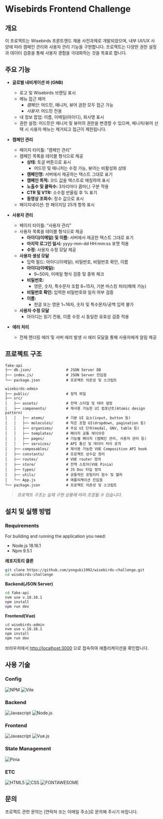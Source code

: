 # Wisebirds Frontend Challenge

## 개요
이 프로젝트는 Wisebirds 프론트엔드 채용 사전과제로 개발되었으며, 내부 UI/UX 사양에 따라 캠페인 관리와 사용자 관리 기능을 구현합니다. 프로젝트는 다양한 권한 설정과 데이터 검증을 통해 사용자 경험을 극대화하는 것을 목표로 합니다.

## 주요 기능
- **글로벌 내비게이션 바 (GNB)**
  - 로고 및 Wisebirds 브랜딩 표시
  - 메뉴 접근 제어  
    - *캠페인*: 어드민, 매니저, 뷰어 권한 모두 접근 가능  
    - *사용자*: 어드민 전용
  - 내 정보 팝업: 이름, 이메일(아이디), 회사명 표시
  - 권한 설정: 어드민은 매니저 및 뷰어의 권한을 변경할 수 있으며, 매니저/뷰어 선택 시 사용자 메뉴는 제거되고 접근이 제한됩니다.

- **캠페인 관리**
  - 페이지 타이틀: “캠페인 관리”
  - 캠페인 목록을 테이블 형식으로 제공
    - **상태:** 토글 버튼으로 표시  
      - 어드민 및 매니저는 수정 가능, 뷰어는 비활성화 상태
    - **캠페인명:** 서버에서 제공하는 텍스트 그대로 표기
    - **캠페인 목적:** 코드 값을 텍스트로 매칭하여 표시
    - **노출수 및 클릭수:** 3자리마다 콤마(,) 구분 적용
    - **CTR 및 VTR:** 소수점 반올림 후 % 표기
    - **동영상 조회수:** 정수 값으로 표시
  - 페이지네이션: 한 페이지당 25개 항목 표시

- **사용자 관리**
  - 페이지 타이틀: “사용자 관리”
  - 사용자 목록을 테이블 형식으로 제공
    - **아이디(이메일) 및 이름:** 서버에서 제공한 텍스트 그대로 표기
    - **마지막 로그인 일시:** yyyy-mm-dd HH:mm:ss 포맷 적용
    - **수정:** 사용자 수정 모달 제공
  - **사용자 생성 모달**
    - 입력 필드: 아이디(이메일), 비밀번호, 비밀번호 확인, 이름
    - **아이디(이메일):**
      - 9~50자, 이메일 형식 검증 및 중복 체크
    - **비밀번호:**
      - 영문, 숫자, 특수문자 조합 8~15자, 기본 마스킹 처리(해제 가능)
    - **비밀번호 확인:** 입력한 비밀번호와 일치 여부 검증
    - **이름:**
      - 한글 또는 영문 1~16자, 숫자 및 특수문자/공백 입력 불가
  - **사용자 수정 모달**
    - 아이디는 읽기 전용, 이름 수정 시 동일한 유효성 검증 적용

- **에러 처리**
  - 전체 렌더링 에러 및 서버 에러 발생 시 에러 모달을 통해 사용자에게 알림 제공

## 프로젝트 구조
```
fake-api
├── db.json/                # JSON Server DB
├── index.js/               # JSON Server 진입점
└── package.json            # 프로젝트 의존성 및 스크립트
```
```
wisebirds-admin
├── public/                 # 정적 파일
├── src/                  
│   ├── assets/             # 전역 스타일 및 테마 설정
│   ├── components/         # 재사용 가능한 UI 컴포넌트(Atomic design pattern)
│   │   ├── atoms/          # 기본 UI 요소(input, button 등)
│   │   ├── molecules/      # 작은 조합 UI(dropdown, pagination 등)
│   │   ├── organisms/      # 주요 UI 단위(modal, GNV, table 등)
│   │   ├── templates/      # 페이지 공통 레이아웃
│   │   ├── pages/          # 기능별 페이지 (캠페인 관리, 사용자 관리 등)
│   │   ├── services/       # API 통신 및 데이터 처리 로직
│   ├── composables/        # 재사용 가능한 VUE Composition API hook
│   ├── constants/          # 프로젝트 상수값 정리
│   ├── routes/             # VUE router 정의
│   ├── store/              # 전역 스토어(VUE Pinia)
│   ├── types/              # JS Doc 타입 정의
│   ├── utils/              # 공통적인 유틸리티 함수 및 헬퍼
│   └── App.js              # 애플리케이션 진입점
└── package.json            # 프로젝트 의존성 및 스크립트
```
> *프로젝트 구조는 실제 구현 상황에 따라 조정될 수 있습니다.*

## 설치 및 실행 방법

### Requirements
For building and running the application you need:

- Node.js 18.16.1
- Npm 9.5.1 

**레포지토리 클론**
   ```bash
   git clone https://github.com/yonguki1992/wisebirds-challenge.git
   cd wisebirds-challenge
   ```
**Backend(JSON Server)**
   ```bash
   cd fake-api
   nvm use v.18.16.1
   npm install
   npm run dev
   ```
**Frontend(Vue)**
   ```bash
   cd wisebirds-admin
   nvm use v.18.16.1
   npm install
   npm run dev
   ```
브라우저에서 [http://localhost:3000](http://localhost:3000) 으로 접속하여 애플리케이션을 확인합니다.

## 사용 기술
### **Config**
![NPM](https://img.shields.io/badge/NPM-%23CB3837.svg?style=for-the-badge&logo=npm&logoColor=white)
![Vite](https://img.shields.io/badge/vite-%23646CFF.svg?style=for-the-badge&logo=vite&logoColor=white)

### **Backend**
![Javascript](https://img.shields.io/badge/javascript-F7DF1E?style=for-the-badge&logo=javascript&logoColor=black)
![Node.js](https://img.shields.io/badge/node.js-339933?style=for-the-badge&logo=Node.js&logoColor=white)

### **Frontend**
![Javascript](https://img.shields.io/badge/javascript-F7DF1E?style=for-the-badge&logo=javascript&logoColor=black)
![Vue.js](https://img.shields.io/badge/vuejs-%2335495e.svg?style=for-the-badge&logo=vuedotjs&logoColor=%234FC08D)
### **State Management**
![Pinia](https://img.shields.io/badge/pinia-F7DF1E?style=for-the-badge&logo=pinia&logoColor=black)

### **ETC**
![HTML5](https://img.shields.io/badge/html5-E34F26?style=for-the-badge&logo=html5&logoColor=white)
![CSS](https://img.shields.io/badge/css-1572B6?style=for-the-badge&logo=css3&logoColor=white)
![FONTAWESOME](https://img.shields.io/badge/fontawesome-339AF0?style=for-the-badge&logo=fontawesome&logoColor=white)

## 문의
프로젝트 관련 문의는 [연락처 또는 이메일 주소]로 문의해 주시기 바랍니다.
